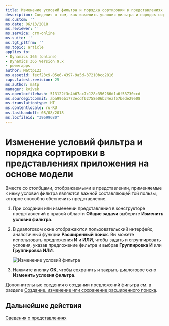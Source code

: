 ```yaml
---
title: Изменение условий фильтра и порядка сортировки в представлениях приложения на основе модели с помощью PowerApps | Документы Майкрософт
description: Сведения о том, как изменить условия фильтра и порядок сортировки в представлениях
ms.custom: ''
ms.date: 06/13/2018
ms.reviewer: ''
ms.service: crm-online
ms.suite: ''
ms.tgt_pltfrm: ''
ms.topic: article
applies_to:
- Dynamics 365 (online)
- Dynamics 365 Version 9.x
- powerapps
author: Mattp123
ms.assetid: fecf23c9-05e6-4397-9a5d-37210bcc2816
caps.latest.revision: 25
ms.author: matp
manager: kvivek
ms.openlocfilehash: 513122f3e4b67ac7c128c356286d1a6f53730ccd
ms.sourcegitcommit: aba996b1773ecdf62758e06b34eaf57bede29e08
ms.translationtype: HT
ms.contentlocale: ru-RU
ms.lasthandoff: 08/08/2018
ms.locfileid: "39699680"
---
```

# <a name="edit-filter-criteria-and-change-sort-order-in-model-driven-app-views"></a>Изменение условий фильтра и порядка сортировки в представлениях приложения на основе модели

<a name="BKMK_EditFilterCriteria"></a>   

Вместе со столбцами, отображаемыми в представлении, применяемые к нему условия фильтра являются важной составляющей той пользы, которое способно обеспечить представление.  
  
1.  При создании или изменении представления в конструкторе представлений в правой области **Общие задачи** выберите **Изменить условия фильтра**.  
  
2.  В диалоговом окне отображаются пользовательский интерфейс, аналогичный функции **Расширенный поиск**. Вы можете использовать предложения **И** и **ИЛИ**, чтобы задать и сгруппировать условия, указав предложение фильтра и выбрав **Группировка И** или **Группировка ИЛИ**.  

    ![Изменение условий фильтра](media/edit-filter-criteria.png)
  
3.  Нажмите кнопку **ОК**, чтобы сохранить и закрыть диалоговое окно **Изменить условия фильтра**.  
  
 Дополнительные сведения о создании предложений фильтра см. в разделе [Создание, изменение или сохранение расширенного поиска](https://docs.microsoft.com/dynamics365/customer-engagement/basics/save-advanced-find-search).   
 
## <a name="next-steps"></a>Дальнейшие действия
[Сведения о представлениях](create-edit-views.md)
